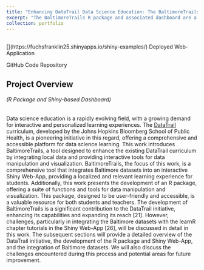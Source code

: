 ```yaml
---
title: "Enhancing DataTrail Data Science Education: The BaltimoreTrails R Package and Dashboard"
excerpt: "The BaltimoreTrails R package and associated dashboard are a comprehensive toolkit designed to facilitate the integration, manipulation, visualization, and interactive access of Baltimore datasets. Developed as part of the [DataTrail](https://www.datatrail.org/) initiative by the Johns Hopkins Bloomberg School of Public Health, this package and associated dashboard aim to provide a more localized, interactive, and relevant learning experience for students."
collection: portfolio
---
```

<br />
[<i class="fa fa-fw fa-link" aria-hidden="true"></i>](https://fuchsfranklin25.shinyapps.io/shiny-examples/) Deployed Web-Application

[<i class="fa fa-fw fa-code" aria-hidden="true"></i>](https://github.com/datatrail-jhu/BaltimoreTrails) GitHub Code Repository

## Project Overview

###### _(R Package and Shiny-based Dashboard)_

Data science education is a rapidly evolving field, with a growing demand for
interactive and personalized learning experiences. The [DataTrail](https://www.datatrail.org/) curriculum, developed
by the Johns Hopkins Bloomberg School of Public Health, is a pioneering initiative in
this regard, offering a comprehensive and accessible platform for data science learning. This work introduces BaltimoreTrails, a tool designed to enhance the existing
DataTrail curriculum by integrating local data and providing interactive tools for
data manipulation and visualization.
BaltimoreTrails, the focus of this work, is a comprehensive tool that integrates
Baltimore datasets into an interactive Shiny Web-App, providing a localized and
relevant learning experience for students. Additionally, this work presents the
development of an R package, offering a suite of functions and tools for data
manipulation and visualization. This package, designed to be user-friendly and
accessible, is a valuable resource for both students and teachers.
The development of BaltimoreTrails is a significant contribution to the DataTrail
initiative, enhancing its capabilities and expanding its reach [21]. However, challenges,
particularly in integrating the Baltimore datasets with the learnR chapter tutorials
in the Shiny Web-App [26], will be discussed in detail in this work.
The subsequent sections will provide a detailed overview of the DataTrail initiative,
the development of the R package and Shiny Web-App, and the integration of
Baltimore datasets. We will also discuss the challenges encountered during this
process and potential areas for future improvement.




